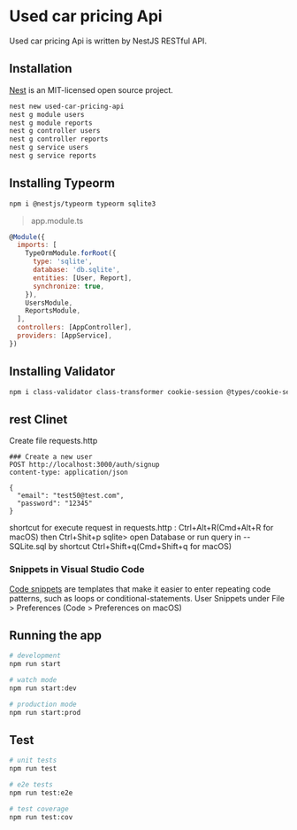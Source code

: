 # Used car pricing Api
Used car pricing Api is written by NestJS RESTful API.




## Installation
[Nest](https://github.com/nestjs/nest) is an MIT-licensed open source project.
```sh
nest new used-car-pricing-api
nest g module users
nest g module reports
nest g controller users
nest g controller reports
nest g service users
nest g service reports
```
## Installing Typeorm
```sh
npm i @nestjs/typeorm typeorm sqlite3 
```
> app.module.ts
```javascript 
@Module({
  imports: [
    TypeOrmModule.forRoot({
      type: 'sqlite',
      database: 'db.sqlite',
      entities: [User, Report],
      synchronize: true,
    }),
    UsersModule,
    ReportsModule,
  ],
  controllers: [AppController],
  providers: [AppService],
})
```
## Installing Validator
```sh
npm i class-validator class-transformer cookie-session @types/cookie-session
```
## rest Clinet
Create file requests.http
```
### Create a new user
POST http://localhost:3000/auth/signup
content-type: application/json

{
  "email": "test50@test.com",
  "password": "12345"
}
```
shortcut for execute request in requests.http : Ctrl+Alt+R(Cmd+Alt+R for macOS)
then Ctrl+Shit+p sqlite> open Database or
run query in -- SQLite.sql  by shortcut Ctrl+Shift+q(Cmd+Shift+q for macOS)
### Snippets in Visual Studio Code
[Code snippets](https://code.visualstudio.com/docs/editor/userdefinedsnippets) are templates that make it easier to enter repeating code patterns, such as loops or conditional-statements.
User Snippets under File > Preferences (Code > Preferences on macOS)

## Running the app

```sh
# development
npm run start

# watch mode
npm run start:dev

# production mode
npm run start:prod
```

## Test

```sh
# unit tests
npm run test

# e2e tests
npm run test:e2e

# test coverage
npm run test:cov
```
